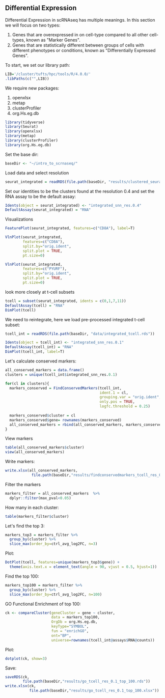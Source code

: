 ## Differential Expression 
Differential Expression in scRNAseq has multiple meanings. In this section we will focus on two types:
1) Genes that are overexpressed in on cell-type compared to all other cell-types, known as "Marker Genes".
2) Genes that are statistically different between groups of cells with different phenotypes or conditions, known as "Differentially Expressed Genes". 

To start, we set our library path:
```R
LIB='/cluster/tufts/hpc/tools/R/4.0.0/'
.libPaths(c("",LIB))
```

We require new packages:
1) openxlsx
2) metap
3) clusterProfiler
4) org.Hs.eg.db

```R
library(tidyverse)
library(Seurat)
library(openxlsx)
library(metap)
library(clusterProfiler)
library(org.Hs.eg.db)
```

Set the base dir:
```R
baseDir <- "~/intro_to_scrnaseq/"
```

Load data and select resolution
```R
seurat_integrated = readRDS(file.path(baseDir, "results/clustered_seurat.rds"))
```

Set our identities to be the clusters found at the resolution 0.4 and set the RNA assay to be the default assay:
```R
Idents(object = seurat_integrated) <- "integrated_snn_res.0.4"
DefaultAssay(seurat_integrated) = "RNA"
```

Visualizations 
```R
FeaturePlot(seurat_integrated, features=c("CD8A"), label=T)

VlnPlot(seurat_integrated, 
        features=c("CD8A"),
        split.by="orig.ident",
        split.plot = TRUE, 
        pt.size=0)

VlnPlot(seurat_integrated, 
        features=c("PYURF"),
        split.by="orig.ident",
        split.plot = TRUE, 
        pt.size=0)
```
look more closely at t-cell subsets

```R
tcell = subset(seurat_integrated, idents = c(0,1,7,11))
DefaultAssay(tcell) = "RNA"
DimPlot(tcell)
```

We need to reintegrate, here we load pre-processed integrated t-cell subset:

```R
tcell_int = readRDS(file.path(baseDir, "data/integrated_tcell.rds"))
```

```R
Idents(object = tcell_int) <- "integrated_snn_res.0.1"
DefaultAssay(tcell_int) = "RNA"
DimPlot(tcell_int, label=T)
```

Let's calculate conserved markers:
```R
all_conserved_markers = data.frame()
clusters = unique(tcell_int$integrated_snn_res.0.1)

for(cl in clusters){
  markers_conserved = FindConservedMarkers(tcell_int,
                                           ident.1 = cl,
                                           grouping.var = "orig.ident",
                                           only.pos = TRUE,
                                           logfc.threshold = 0.25)
  
  markers_conserved$cluster = cl
  markers_conserved$gene= rownames(markers_conserved)
  all_conserved_markers = rbind(all_conserved_markers, markers_conserved)
}
```

View markers
```R 
table(all_conserved_markers$cluster)
view(all_conserved_markers)
```

Write markers:
```R
write.xlsx(all_conserved_markers, 
            file.path(baseDir,"results/findconservedmarkers_tcell_res_0.1.xlsx")
```

Filter the markers
```R
markers_filter = all_conserved_markers  %>%
  dplyr::filter(max_pval<0.05)
```

How many in each cluster:
```R
table(markers_filter$cluster)
```

Let's find the top 3:
```R
markers_top3 = markers_filter %>%
  group_by(cluster) %>%
  slice_max(order_by=ctrl_avg_log2FC, n=3)
```

Plot:
```R
DotPlot(tcell, features=unique(markers_top3$gene)) + 
  theme(axis.text.x = element_text(angle = 90, vjust = 0.5, hjust=1))
```

Find the top 100:
```R
markers_top100 = markers_filter %>%
  group_by(cluster) %>%
  slice_max(order_by=ctrl_avg_log2FC, n=100)
```

GO Functional Enrichment of top 100:
```R
ck <- compareCluster(geneCluster = gene ~ cluster,
                     data = markers_top100,
                     OrgDb = org.Hs.eg.db,
                     keyType="SYMBOL",
                     fun = "enrichGO",
                     ont="BP",
                     universe=rownames(tcell_int@assays$RNA@counts))
```

Plot:
```R
dotplot(ck, show=3)
```

Save:
```R
saveRDS(ck, 
        file.path(baseDir,"results/go_tcell_res_0.1_top_100.rds"))
write.xlsx(ck, 
           file.path(baseDir,"results/go_tcell_res_0.1_top_100.xlsx"))
```
